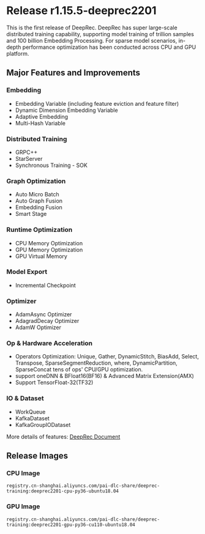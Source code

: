 # Release r1.15.5-deeprec2201

This is the first release of DeepRec. DeepRec has super large-scale distributed training capability, supporting model training of trillion samples and 100 billion Embedding Processing. For sparse model scenarios, in-depth performance optimization has been conducted across CPU and GPU platform.

## **Major Features and Improvements**

### **Embedding**
- Embedding Variable (including feature eviction and feature filter)
- Dynamic Dimension Embedding Variable
- Adaptive Embedding
- Multi-Hash Variable

### **Distributed Training**
- GRPC++
- StarServer
- Synchronous Training - SOK

### **Graph Optimization**
- Auto Micro Batch
- Auto Graph Fusion
- Embedding Fusion
- Smart Stage

### **Runtime Optimization**
- CPU Memory Optimization
- GPU Memory Optimization
- GPU Virtual Memory

### **Model Export**
- Incremental Checkpoint

### **Optimizer**
- AdamAsync Optimizer
- AdagradDecay Optimizer
- AdamW Optimizer

### **Op & Hardware Acceleration**
- Operators Optimization: Unique, Gather, DynamicStitch, BiasAdd, Select, Transpose, SparseSegmentReduction, where, DynamicPartition, SparseConcat tens of ops' CPU/GPU optimization.
- support oneDNN & BFloat16(BF16) & Advanced Matrix Extension(AMX)
- Support TensorFloat-32(TF32)

### **IO & Dataset**
- WorkQueue
- KafkaDataset
- KafkaGroupIODataset 

More details of features: [DeepRec Document]([url](https://deeprec.rtfd.io))

## **Release Images**

### **CPU Image**
`registry.cn-shanghai.aliyuncs.com/pai-dlc-share/deeprec-training:deeprec2201-cpu-py36-ubuntu18.04`

### **GPU Image**
`registry.cn-shanghai.aliyuncs.com/pai-dlc-share/deeprec-training:deeprec2201-gpu-py36-cu110-ubuntu18.04`
